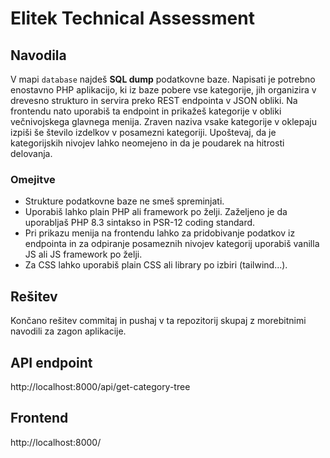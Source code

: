 # Elitek Technical Assessment

## Navodila

V mapi `database` najdeš **SQL dump** podatkovne baze. Napisati je potrebno enostavno PHP aplikacijo, ki iz baze pobere vse kategorije, jih organizira v drevesno strukturo in servira preko REST endpointa v JSON obliki. Na frontendu nato uporabiš ta endpoint in prikažeš kategorije v obliki večnivojskega glavnega menija. Zraven naziva vsake kategorije v oklepaju izpiši še število izdelkov v posamezni kategoriji. Upoštevaj, da je kategorijskih nivojev lahko neomejeno in da je poudarek na hitrosti delovanja.

### Omejitve

* Strukture podatkovne baze ne smeš spreminjati.
* Uporabiš lahko plain PHP ali framework po želji. Zaželjeno je da uporabljaš PHP 8.3 sintakso in PSR-12 coding standard.
* Pri prikazu menija na frontendu lahko za pridobivanje podatkov iz endpointa in za odpiranje posameznih nivojev kategorij uporabiš vanilla JS ali JS framework po želji.
* Za CSS lahko uporabiš plain CSS ali library po izbiri (tailwind...).

## Rešitev

Končano rešitev commitaj in pushaj v ta repozitorij skupaj z morebitnimi navodili za zagon aplikacije.

## API endpoint
http://localhost:8000/api/get-category-tree

## Frontend
http://localhost:8000/

